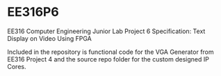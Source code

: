 # EE316P6
EE316 Computer Engineering Junior Lab 
Project 6
Specification: Text Display on Video Using FPGA

Included in the repository is functional code for the VGA Generator from EE316 Project 4 and the source repo folder for the custom designed IP Cores.
